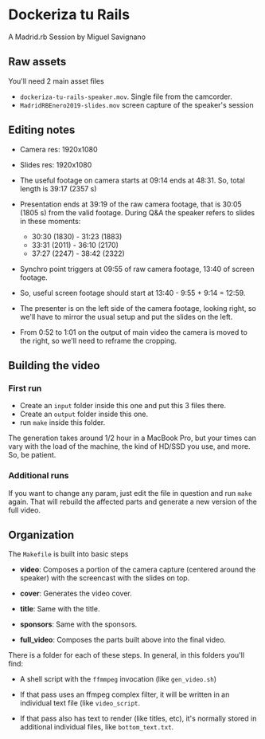 # Dockeriza tu Rails

A Madrid.rb Session by Miguel Savignano

## Raw assets

You'll need 2 main asset files

- `dockeriza-tu-rails-speaker.mov`. Single file from the camcorder.
- `MadridRBEnero2019-slides.mov` screen capture of the speaker's session

## Editing notes

- Camera res: 1920x1080
- Slides res: 1920x1080

- The useful footage on camera starts at 09:14 ends at 48:31. So,
  total length is 39:17 (2357 s)
  
- Presentation ends at 39:19 of the raw camera footage, that is 30:05
  (1805 s) from the valid footage. During Q&A the speaker refers to
  slides in these moments:
  - 30:30 (1830) - 31:23 (1883)
  - 33:31 (2011) - 36:10 (2170)
  - 37:27 (2247) - 38:42 (2322)

- Synchro point triggers at 09:55 of raw camera footage, 13:40 of
  screen footage.
  
- So, useful screen footage should start at 13:40 - 9:55 + 9:14 =
  12:59.

- The presenter is on the left side of the camera footage, looking
  right, so we'll have to mirror the usual setup and put the slides on
  the left.
  
- From 0:52 to 1:01 on the output of main video the camera is moved to
  the right, so we'll need to reframe the cropping.

## Building the video

### First run

- Create an `input` folder inside this one and put this 3 files there.
- Create an `output` folder inside this one.
- run `make` inside this folder.

The generation takes around 1/2 hour in a MacBook Pro, but your times
can vary with the load of the machine, the kind of HD/SSD you use, and
more. So, be patient.

### Additional runs

If you want to change any param, just edit the file in question and
run `make` again. That will rebuild the affected parts and generate a
new version of the full video.

## Organization

The `Makefile` is built into basic steps

- **video**: Composes a portion of the camera capture (centered around
  the speaker) with the screencast with the slides on top.
  
- **cover**: Generates the video cover.

- **title**: Same with the title.

- **sponsors**: Same with the sponsors.

- **full_video**: Composes the parts built above into the final video.

There is a folder for each of these steps. In general, in this folders
you'll find:

- A shell script with the `ffmmpeg` invocation (like `gen_video.sh`)

- If that pass uses an ffmpeg complex filter, it will be written in an
  individual text file (like `video_script`.
  
- If that pass also has text to render (like titles, etc), it's
  normally stored in additional individual files, like
  `bottom_text.txt`.
